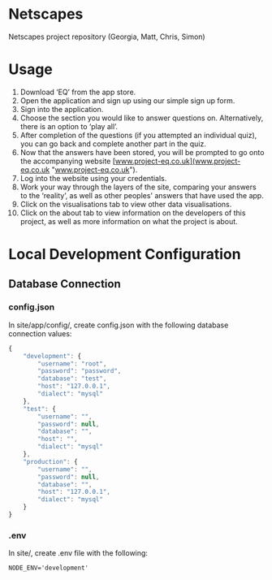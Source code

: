 # Netscapes
Netscapes project repository (Georgia, Matt, Chris, Simon)

# Usage
1.  Download ‘EQ’ from the app store.
2.  Open the application and sign up using our simple sign up form.
3.  Sign into the application.
4.  Choose the section you would like to answer questions on. Alternatively, there is an option to ‘play all’.
5.  After completion of the questions (if you attempted an individual quiz), you can go back and complete another part in the quiz.
6.  Now that the answers have been stored, you will be prompted to go onto the accompanying website [www.project-eq.co.uk](www.project-eq.co.uk "www.project-eq.co.uk").
7.  Log into the website using your credentials.
8.  Work your way through the layers of the site, comparing your answers to the ‘reality’, as well as other peoples' answers that have used the app.
9.  Click on the visualisations tab to view other data visualisations.
10. Click on the about tab to view information on the developers of this project, as well as more information on what the project is about. 

# Local Development Configuration

## Database Connection

### config.json
In site/app/config/, create config.json with the following database connection values:

```javascript
{
    "development": {
        "username": "root",
        "password": "password",
        "database": "test",
        "host": "127.0.0.1",
        "dialect": "mysql"
    },
    "test": {
        "username": "",
        "password": null,
        "database": "",
        "host": "",
        "dialect": "mysql"
    },
    "production": {
        "username": "",
        "password": null,
        "database": "",
        "host": "127.0.0.1",
        "dialect": "mysql"
    }
}
```

### .env
In site/, create .env file with the following:

```
NODE_ENV='development'
```
